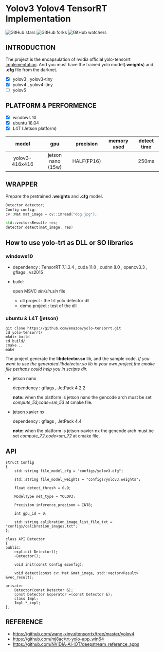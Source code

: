 # Yolov3 Yolov4 TensorRT Implementation

![GitHub stars](https://img.shields.io/github/stars/enazoe/yolo-tensorrt) ![GitHub forks](https://img.shields.io/github/forks/enazoe/yolo-tensorrt)  ![GitHub watchers](https://img.shields.io/github/watchers/enazoe/yolo-tensorrt) 

## INTRODUCTION

The project is the encapsulation  of nvidia official yolo-tensorrt [implementation](https://github.com/NVIDIA-AI-IOT/deepstream_reference_apps). And you must have the trained yolo model(__.weights__) and __.cfg__ file from the darknet.

- [x] yolov3 , yolov3-tiny
- [x] yolov4 , yolov4-tiny
- [ ] yolov5

## PLATFORM & PERFORMENCE

- [x] windows 10
- [x] ubuntu 18.04
- [x] L4T (Jetson platform)

|     model      |        gpu        | precision  | memory used | detect time |
| :------------: | :---------------: | :--------: | :---------: | :---------: |
| yolov3-416x416 | jetson nano (15w) | HALF(FP16) |             |    250ms    |

## WRAPPER

Prepare the pretrained __.weights__ and __.cfg__ model. 

```c++
Detector detector;
Config config;
cv::Mat mat_image = cv::imread("dog.jpg");

std::vector<Result> res;
detector.detect(mat_image, res)
```

## How to use yolo-trt as DLL or SO libraries


### windows10

- dependency : TensorRT 7.1.3.4  , cuda 11.0 , cudnn 8.0  , opencv3.3 , gflags , vs2015
- build:
  
    open MSVC _sln/sln.sln_ file 
    - dll project : the trt yolo detector dll
    - demo project : test of the dll

### ubuntu & L4T (jetson)


```
git clone https://github.com/enazoe/yolo-tensorrt.git
cd yolo-tensorrt/
mkdir build
cd build/
cmake ..
make
```
The project generate the __libdetector.so__ lib, and the sample code.
_If you want to use the generated libdetector.so lib in your own project,the cmake file perhaps could help you in scripts dir._

- jetson nano 
	
	dependency : gflags , JetPack 4.2.2

	__note:__ when the platform is jetson nano the gencode arch must be set _compute_53,code=sm_53_ at cmake file.

- jetson xavier nx
	
	dependency : gflags , JetPack 4.4

	__note:__ when the platform is jetson-xavier-nx the gencode arch must be set _compute_72,code=sm_72_ at cmake file.

## API

```
struct Config
{
	std::string file_model_cfg = "configs/yolov3.cfg";

	std::string file_model_weights = "configs/yolov3.weights";

	float detect_thresh = 0.9;

	ModelType net_type = YOLOV3;

	Precision inference_precison = INT8;
	
	int gpu_id = 0;

	std::string calibration_image_list_file_txt = "configs/calibration_images.txt";
};

class API Detector
{
public:
	explicit Detector();
	~Detector();

	void init(const Config &config);

	void detect(const cv::Mat &mat_image, std::vector<Result> &vec_result);

private:
	Detector(const Detector &);
	const Detector &operator =(const Detector &);
	class Impl;
	Impl *_impl;
};
```

## REFERENCE

- https://github.com/wang-xinyu/tensorrtx/tree/master/yolov4
- https://github.com/mj8ac/trt-yolo-app_win64
- https://github.com/NVIDIA-AI-IOT/deepstream_reference_apps